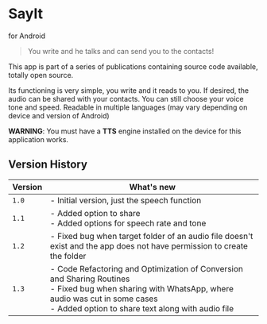 
# SayIt
for Android

> You write and he talks and can send you to the contacts!

This app is part of a series of publications containing source code available, totally open source.

Its functioning is very simple, you write and it reads to you. If desired, the audio can be shared with your contacts.
You can still choose your voice tone and speed. Readable in multiple languages (may vary depending on device and version of Android)

**WARNING**: You must have a **TTS** engine installed on the device for this application works.

## Version History
| Version        |What's new                     |
|----------------|-------------------------------|
|`1.0`|- Initial version, just the speech function | 
|`1.1`|- Added option to share<br>- Added options for speech rate and tone
|`1.2`|- Fixed bug when target folder of an audio file doesn't exist and the app does not have permission to create the folder|
|`1.3`|- Code Refactoring and Optimization of Conversion and Sharing Routines<br>- Fixed bug when sharing with WhatsApp, where audio was cut in some cases<br>- Added option to share text along with audio file|


